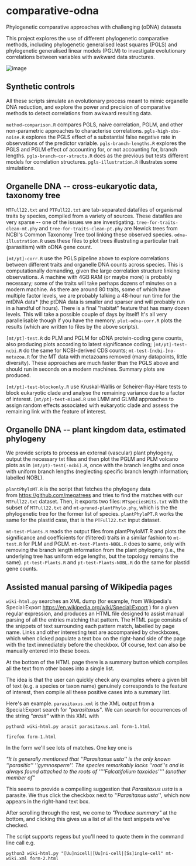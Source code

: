 # comparative-odna
Phylogenetic comparative approaches with challenging (oDNA) datasets

This project explores the use of different phylogenetic comparative methods, including phylogenetic generalised least squares (PGLS) and phylogenetic generalised linear models (PGLM) to investigate evolutionary correlations between variables with awkward data structures.

![image](https://github.com/StochasticBiology/pgls-odna/assets/50171196/6dca8ca1-e609-4226-ac7b-c8a0acc95451)

Synthetic controls
-----
All these scripts simulate an evolutionary process meant to mimic organelle DNA reduction, and explore the power and precision of comparative methods to detect correlations from awkward resulting data.

`method-comparison.R` compares PGLS, naive correlation, PGLM, and other non-parametric approaches to characterise correlations.
`pgls-high-obs-noise.R` explores the PGLS effect of a substantial false negative rate in observations of the predictor variable.
`pgls-branch-lengths.R` explores the PGLS and PGLM effect of accounting for, or not accounting for, branch lengths.
`pgls-branch-cor-structs.R` does as the previous but tests different models for correlation structures.
`pgls-illustration.R` illustrates some simulations.

Organelle DNA -- cross-eukaryotic data, taxonomy tree
-----
`MTFull22.txt` and `PTFull22.txt` are tab-separated datafiles of organismal traits by species, compiled from a variety of sources. These datafiles are very sparse -- one of the issues we are investigating. `tree-for-traits-clean-mt.phy` and `tree-for-traits-clean-pt.phy` are Newick trees from NCBI's Common Taxonomy Tree tool linking these observed species. `odna-illustration.R` uses these files to plot trees illustrating a particular trait (parasitism) with oDNA gene count.

`[mt/pt]-corr.R` use the PGLS pipeline above to explore correlations between different traits and organelle DNA counts across species. This is computationally demanding, given the large correlation structure linking observations. A machine with 4GB RAM (or maybe more) is probably necessary; some of the traits will take perhaps dozens of minutes on a modern machine. As there are around 80 traits, some of which have multiple factor levels, we are probably talking a 48-hour run time for the mtDNA data* (the ptDNA data is smaller and sparser and will probably run in a handful of hours). There is a final "habitat" feature that has many dozen levels. This will take a possible couple of days by itself! It's all very parallelisable though if you have the memory. `plot-odna-corr.R` plots the results (which are written to files by the above scripts).

`[mt/pt]-test.R` do PLM and PGLM for oDNA protein-coding gene counts, also producing plots according to latest significance coding; `[mt/pt]-test-ncbi.R` do the same for NCBI-derived CDS counts; `mt-test-[ncbi-]no-metazoa.R` for the MT data with metazoans removed (many datapoints, little diversity). These approaches are much faster than the PGLS above and should run in seconds on a modern machines. Summary plots are produced.

`[mt/pt]-test-blockonly.R` use Kruskal-Wallis or Scheirer-Ray-Hare tests to block eukaryotic clade and analyse the remaining variance due to a factor of interest. `[mt/pt]-test-mixed.R` use LMM and GLMM approaches to assign random effects associated with eukaryotic clade and assess the remaining link with the feature of interest.

Organelle DNA -- plant kingdom data, estimated phylogeny
-----
We provide scripts to process an external (vascular) plant phylogeny, output the necessary txt files and then plot the PGLM and PLM volcano plots as in `(mt/pt)-test(-ncbi).R`, once with the branch lengths and once with uniform branch lengths (neglecting specific branch length information; labelled NOBL).

`plantPhyloMT.R` is the script that fetches the phylogeny data from https://github.com/megatrees and tries to find the matches with our `MTFull22.txt` dataset. Then, it exports two files: `MTspeciesHits.txt` with the subset of `MTFull22.txt` and `mt-pruned-plantPhylo.phy`, which is the the phylogenetic tree for the former list of species. `plantPhyloPT.R` works the same for the plastid case, that is the `PTFull22.txt` input dataset.

`mt-test-Plants.R` reads the output files from plantPhyloMT.R and plots the significance and coefficients for (filtered) traits in a similar fashion to `mt-test.R` for PLM and PGLM. `mt-test-Plants-NOBL.R` does to same, only with  removing the branch length information from the plant phylogeny (i.e., the underlying tree has uniform edge lengths, but the topology remains the same). `pt-test-Plants.R` and `pt-test-Plants-NOBL.R` do the same for plastid gene counts.

Assisted manual parsing of Wikipedia pages
-----

`wiki-html.py` searches an XML dump (for example, from Wikipedia's Special:Export https://en.wikipedia.org/wiki/Special:Export ) for a given regular expression, and produces an HTML file designed to assist manual parsing of all the entries matching that pattern. The HTML page consists of the snippets of text surrounding each pattern match, labelled by page name. Links and other interesting text are accompanied by checkboxes, which when clicked populate a text box on the right-hand side of the page with the text immediately before the checkbox. Of course, text can also be manually entered into these boxes.

At the bottom of the HTML page there is a summary button which compiles all the text from other boxes into a single list.

The idea is that the user can quickly check any examples where a given bit of text (e.g. a species or taxon name) genuinely corresponds to the feature of interest, then compile all these positive cases into a summary list.

Here's an example. `parasitaxus.xml` is the XML output from a Special:Export search for _"parasitaxus"_. We can search for occurrences of the string _"arasit"_ within this XML with

`python3 wiki-html.py arasit parasitaxus.xml form-1.html`

`firefox form-1.html`

In the form we'll see lots of matches. One key one is

_"It is generally mentioned that ''Parasitaxus usta'' is the only known ''parasitic'' ''gymnosperm''. The species remarkably lacks ''root''s and is always found attached to the roots of ''''Falcatifolium taxoides'''' (another member of"_

This seems to provide a compelling suggestion that _Parasitaxus usta_ is a parasite. We thus click the checkbox next to _''Parasitaxus usta''_, which now appears in the right-hand text box.

After scrolling through the rest, we come to _"Produce summary"_ at the bottom, and clicking this gives us a list of all the text snippets we've checked.

The script supports regexs but you'll need to quote them in the command line call e.g.
 
`python3 wiki-html.py "[Uu]nicell|[Uu]ni-cell|[Ss]ingle-cell" mt-wiki.xml form-2.html`
 
